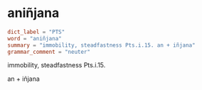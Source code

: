 # aniñjana

``` toml
dict_label = "PTS"
word = "aniñjana"
summary = "immobility, steadfastness Pts.i.15. an + iñjana"
grammar_comment = "neuter"
```

immobility, steadfastness Pts.i.15.

an \+ iñjana

